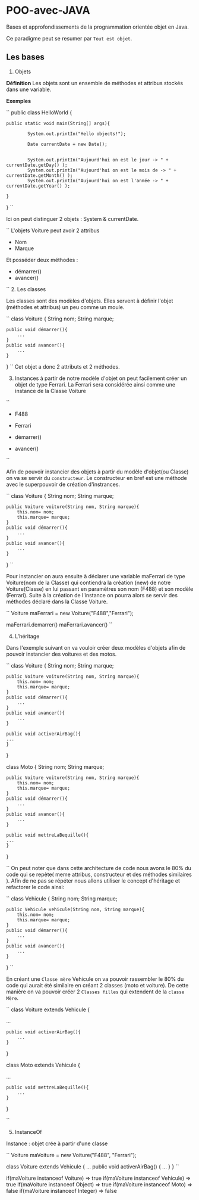 # POO-avec-JAVA

Bases et approfondissements de la programmation orientée objet en Java.

Ce paradigme peut se resumer par `Tout est objet`.

## Les bases

1. Objets

**Définition**
Les objets sont un ensemble de méthodes et attribus stockés dans une variable.

**Exemples**

``
public class HelloWorld {

    public static void main(String[] args){

            System.out.printIn("Hello objects!");

            Date currentDate = new Date();


            System.out.printIn("Aujourd'hui on est le jour -> " + currentDate.getDay() );
            System.out.printIn("Aujourd'hui on est le mois de -> " + currentDate.getMonth() );
            System.out.printIn("Aujourd'hui on est l'année -> " + currentDate.getYear() );

    }

}
``

Ici on peut distinguer 2 objets : System & currentDate.

``
L'objets Voiture peut avoir 2 attribus

- Nom
- Marque

Et posséder deux méthodes :

- démarrer()
- avancer()

`` 2. Les classes

Les classes sont des modèles d'objets. Elles servent à définir l'objet (méthodes et attribus) un peu comme un moule.

``
class Voiture {
String nom;
String marque;

    public void démarrer(){
        ...
    }
    public void avancer(){
        ...
    }

}
``
Cet objet a donc 2 attributs et 2 méthodes.

3. Instances
   à partir de notre modèle d'objet on peut facilement créer un objet de type Ferrari.
   La Ferrari sera considérée ainsi comme une instance de la Classe Voiture

``

- F488
- Ferrari

- démarrer()
- avancer()

``

Afin de pouvoir instancier des objets à partir du modèle d'objet(ou Classe) on va se servir du `constructeur`.
Le constructeur en bref est une méthode avec le superpouvoir de création d'instrances.

``
class Voiture {
String nom;
String marque;

    public Voiture voiture(String nom, String marque){
        this.nom= nom;
        this.marque= marque;
    }
    public void démarrer(){
        ...
    }
    public void avancer(){
        ...
    }

}
``

Pour instancier on aura ensuite à déclarer une variable maFerrari de type Voiture(nom de la Classe) qui contiendra la création (new) de notre Voiture(Classe) en lui passant en paramètres son nom (F488) et son modèle (Ferrari).
Suite à la création de l'instance on pourra alors se servir des méthodes déclaré dans la Classe Voiture.

``
Voiture maFerrari = new Voiture("F488","Ferrari");

maFerrari.demarrer()
maFerrari.avancer()
``

4. L'héritage

Dans l'exemple suivant on va vouloir créer deux modèles d'objets afin de pouvoir instancier des voitures et des motos.

``
class Voiture {
String nom;
String marque;

    public Voiture voiture(String nom, String marque){
        this.nom= nom;
        this.marque= marque;
    }
    public void démarrer(){
        ...
    }
    public void avancer(){
        ...
    }

    public void activerAirBag(){
    ...
    }

}

class Moto {
String nom;
String marque;

    public Voiture voiture(String nom, String marque){
        this.nom= nom;
        this.marque= marque;
    }
    public void démarrer(){
        ...
    }
    public void avancer(){
        ...
    }

    public void mettreLaBequille(){
    ...
    }

}

``
On peut noter que dans cette architecture de code nous avons le 80% du code qui se repète( meme attribus, constructeur et des méthodes similaires ).
Afin de ne pas se répéter nous allons utiliser le concept d'héritage et refactorer le code ainsi:

``
class Vehicule {
String nom;
String marque;

    public Vehicule vehicule(String nom, String marque){
        this.nom= nom;
        this.marque= marque;
    }
    public void démarrer(){
        ...
    }
    public void avancer(){
        ...
    }

}
``

En créant une `Classe mère` Vehicule on va pouvoir rassembler le 80% du code qui aurait été similaire en créant 2 classes (moto et voiture).
De cette manière on va pouvoir créer 2 `Classes filles` qui extendent de la `classe Mère`.

``
class Voiture extends Vehicule {

...

    public void activerAirBag(){
        ...
    }

}

class Moto extends Vehicule {

...

    public void mettreLaBequille(){
        ...
    }

}

``

5. InstanceOf

Instance : objet crée à partir d'une classe

``
Voiture maVoiture = new Voiture("F488", "Ferrari");

class Voiture extends Vehicule {
...
public void activerAirBag() {
...
}
}
``

if(maVoiture instanceof Voiture) => true
if(maVoiture instanceof Vehicule) => true
if(maVoiture instanceof Object) => true
if(maVoiture instanceof Moto) => false
if(maVoiture instanceof Integer) => false
